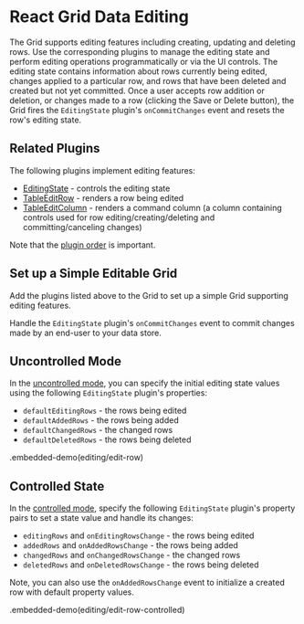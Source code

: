 # React Grid Data Editing

The Grid supports editing features including creating, updating and deleting rows. Use the corresponding plugins to manage the editing state and perform editing operations programmatically or via the UI controls. The editing state contains information about rows currently being edited, changes applied to a particular row, and rows that have been deleted and created but not yet committed. Once a user accepts row addition or deletion, or changes made to a row (clicking the Save or Delete button), the Grid fires the `EditingState` plugin's `onCommitChanges` event and resets the row's editing state.

## Related Plugins

The following plugins implement editing features:
- [EditingState](../reference/editing-state.md) - controls the editing state  
- [TableEditRow](../reference/table-edit-row.md) - renders a row being edited  
- [TableEditColumn](../reference/table-edit-column.md) - renders a command column (a column containing controls used for row editing/creating/deleting and committing/canceling changes)

Note that the [plugin order](../README.md#plugin-order) is important.

## Set up a Simple Editable Grid

Add the plugins listed above to the Grid to set up a simple Grid supporting editing features.

Handle the `EditingState` plugin's `onCommitChanges` event to commit changes made by an end-user to your data store.

## Uncontrolled Mode

In the [uncontrolled mode](controlled-and-uncontrolled-modes.md), you can specify the initial editing state values using the following `EditingState` plugin's properties:

- `defaultEditingRows` - the rows being edited  
- `defaultAddedRows` - the rows being added  
- `defaultChangedRows` - the changed rows  
- `defaultDeletedRows` - the rows being deleted

.embedded-demo(editing/edit-row)

## Controlled State

In the [controlled mode](controlled-and-uncontrolled-modes.md), specify the following `EditingState` plugin's property pairs to set a state value and handle its changes:

- `editingRows` and `onEditingRowsChange` - the rows being edited  
- `addedRows` and `onAddedRowsChange` - the rows being added  
- `changedRows` and `onChangedRowsChange` - the changed rows  
- `deletedRows` and `onDeletedRowsChange` - the rows being deleted

Note, you can also use the `onAddedRowsChange` event to initialize a created row with default property values.

.embedded-demo(editing/edit-row-controlled)


